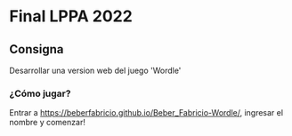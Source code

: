 # Final LPPA 2022
## Consigna
Desarrollar una version web del juego 'Wordle'

### ¿Cómo jugar?
Entrar a https://beberfabricio.github.io/Beber_Fabricio-Wordle/, ingresar el nombre y comenzar!